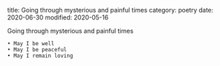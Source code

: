 title: Going through mysterious and painful times
category:  poetry
date: 2020-06-30
modified: 2020-05-16

Going through mysterious and painful times

    • May I be well
    • May I be peaceful 
    • May I remain loving
